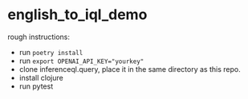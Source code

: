 # english_to_iql_demo

rough instructions:

- run `poetry install`
- run `export OPENAI_API_KEY="yourkey"`
- clone inferenceql.query, place it in the same directory as this repo.
- install clojure
- run pytest